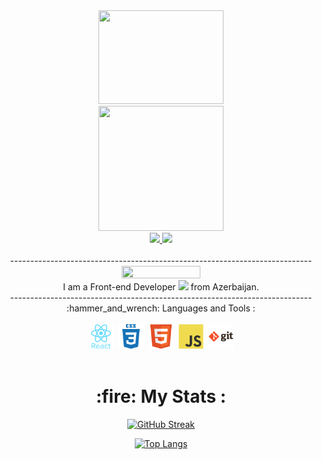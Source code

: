<div id="header" align="center">
  <img src="https://media.giphy.com/media/ryRe2vuYIQ3RQ5eMtY/giphy.gif" width="200" height="150" />
</div>
<div align="center">
<img src="https://media.giphy.com/media/5eLDrEaRGHegx2FeF2/giphy.gif" width="200" height="200"/>
</div>
<div align="center" target="_blank">
  <a href="https://www.linkedin.com/in/ilqar-sofiyev-a67575172/"> 
    <img src="https://img.shields.io/badge/LinkedIn-blue?logo=linkedin&logoColor=white&style=for-the-badge" />  
  </a>
  <a href="https://www.facebook.com/ilqar.sofiyev.7"> 
    <img src="https://img.shields.io/badge/Facebook-blue?logo=facebook&logoColor=white&style=for-the-badge" />  
  </a>
<div align="center">
  <img src="https://komarev.com/ghpvc/?username=your-github-username&style=flat-square&color=blue" alt=""/>
</div>
---------------------------------------------------------------------------
<div align="center"> 
  <img src="https://media.giphy.com/media/NytMLKyiaIh6VH9SPm/giphy.gif" width="50%" height="50%"/>    
</div>
  <div>
    I am a Front-end Developer <img src="https://media.giphy.com/media/WUlplcMpOCEmTGBtBW/giphy.gif" width="30"> from Azerbaijan.
  </div>
---------------------------------------------------------------------------
  <div> 
    :hammer_and_wrench: Languages and Tools :
  </div>&nbsp;
  <div>
    <img src="https://github.com/devicons/devicon/blob/master/icons/react/react-original-wordmark.svg" title="React" alt="React" width="40" height="40"/>&nbsp;
    <img src="https://github.com/devicons/devicon/blob/master/icons/css3/css3-plain-wordmark.svg"  title="CSS3" alt="CSS" width="40" height="40"/>&nbsp;
    <img src="https://github.com/devicons/devicon/blob/master/icons/html5/html5-original.svg" title="HTML5" alt="HTML" width="40" height="40"/>&nbsp;
    <img src="https://github.com/devicons/devicon/blob/master/icons/javascript/javascript-original.svg" title="JavaScript" alt="JavaScript" width="40" height="40"/>&nbsp;
    <img src="https://github.com/devicons/devicon/blob/master/icons/git/git-original-wordmark.svg" title="Git" **alt="Git" width="40" height="40"/>
</div>&nbsp;&nbsp;&nbsp;&nbsp;

<h1>:fire: My Stats :</h1>
  
[![GitHub Streak](http://github-readme-streak-stats.herokuapp.com?user=ilqarsfv&theme=neon_blurange&hide_border=true)](https://git.io/streak-stats)

  [![Top Langs](https://github-readme-stats.vercel.app/api/top-langs/?username=ilqarsfv&layout=compact&theme=vision-friendly-dark)](https://github.com/anuraghazra/github-readme-stats)
